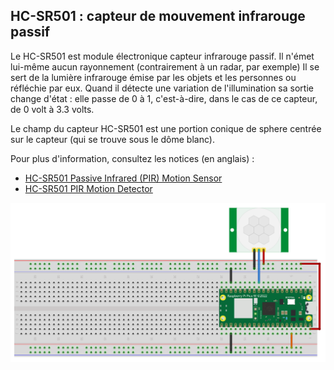 ## HC-SR501 : capteur de mouvement infrarouge passif

Le HC-SR501 est module électronique capteur infrarouge passif.
Il n'émet lui-même aucun rayonnement (contrairement à un radar, par exemple)
Il se sert de la lumière infrarouge émise par les objets et les personnes ou réfléchie par eux.
Quand il détecte une variation de l'illumination sa sortie change d'état : elle passe de 0 à 1,
c'est-à-dire, dans le cas de ce capteur, de 0 volt à 3.3 volts.

Le champ du capteur HC-SR501 est une portion conique de sphere centrée sur le capteur (qui se trouve
sous le dôme blanc).

Pour plus d'information, consultez les notices (en anglais) :
- [HC-SR501 Passive Infrared (PIR) Motion Sensor](https://www.epitran.it/ebayDrive/datasheet/44.pdf)
- [HC-SR501 PIR Motion Detector](https://www.mpja.com/download/31227sc.pdf)



![Prototype de circuit utilisant un capteur HC-SR501](assets%2FHC-SR501_proto_wbg.svg)

